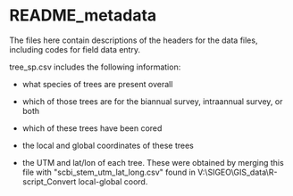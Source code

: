 # README_metadata

The files here contain descriptions of the headers for the data files, including codes for field data entry.

tree_sp.csv includes the following information:

- what species of trees are present overall

- which of those trees are for the biannual survey, intraannual survey, or both

- which of these trees have been cored

- the local and global coordinates of these trees

- the UTM and lat/lon of each tree. These were obtained by merging this file with "scbi_stem_utm_lat_long.csv" found in V:\SIGEO\GIS_data\R-script_Convert local-global coord.
